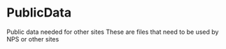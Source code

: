 # PublicData
Public data needed for other sites
These are files that need to be used by NPS or other sites
